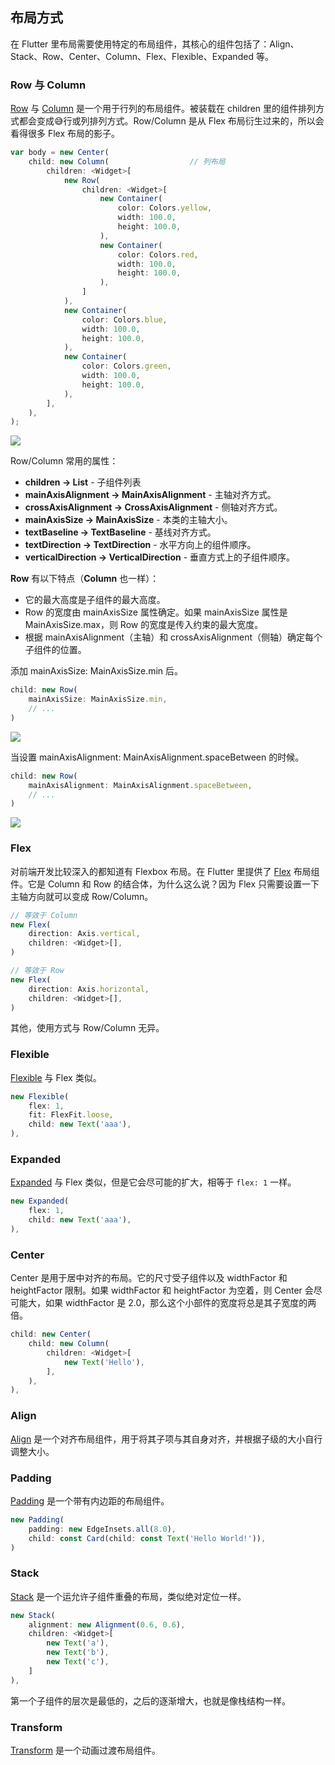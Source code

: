 
## 布局方式
在 Flutter 里布局需要使用特定的布局组件，其核心的组件包括了：Align、Stack、Row、Center、Column、Flex、Flexible、Expanded 等。

### Row 与 Column
[Row](https://docs.flutter.io/flutter/widgets/Row-class.html) 与 [Column](https://docs.flutter.io/flutter/widgets/Column-class.html) 是一个用于行列的布局组件。被装载在 children 里的组件排列方式都会变成😅行或列排列方式。Row/Column 是从 Flex 布局衍生过来的，所以会看得很多 Flex 布局的影子。

```js
var body = new Center(
    child: new Column(                  // 列布局
        children: <Widget>[
            new Row(
                children: <Widget>[
                    new Container(
                        color: Colors.yellow,
                        width: 100.0,
                        height: 100.0,
                    ),
                    new Container(
                        color: Colors.red,
                        width: 100.0,
                        height: 100.0,
                    ),
                ]
            ),
            new Container(
                color: Colors.blue,
                width: 100.0,
                height: 100.0,
            ),
            new Container(
                color: Colors.green,
                width: 100.0,
                height: 100.0,
            ),
        ],
    ),
);
```

![](/../../image/20180627231501.png)

Row/Column 常用的属性：
- **children → List<Widget>** - 子组件列表
- **mainAxisAlignment → MainAxisAlignment** - 主轴对齐方式。
- **crossAxisAlignment → CrossAxisAlignment** - 侧轴对齐方式。
- **mainAxisSize → MainAxisSize** - 本类的主轴大小。
- **textBaseline → TextBaseline** - 基线对齐方式。
- **textDirection → TextDirection** - 水平方向上的组件顺序。
- **verticalDirection → VerticalDirection** - 垂直方式上的子组件顺序。


**Row** 有以下特点（**Column** 也一样）：
- 它的最大高度是子组件的最大高度。
- Row 的宽度由 mainAxisSize 属性确定。如果 mainAxisSize 属性是 MainAxisSize.max，则 Row 的宽度是传入约束的最大宽度。
- 根据 mainAxisAlignment（主轴）和 crossAxisAlignment（侧轴）确定每个子组件的位置。

添加 mainAxisSize: MainAxisSize.min 后。

```js
child: new Row(
    mainAxisSize: MainAxisSize.min,
    // ...
)
```

![](/../../image/20180627231641.png)

当设置 mainAxisAlignment: MainAxisAlignment.spaceBetween 的时候。

```js
child: new Row(
    mainAxisAlignment: MainAxisAlignment.spaceBetween,
    // ...
)
```

![](/../../image/20180627232315.png)

### Flex
对前端开发比较深入的都知道有 Flexbox 布局。在 Flutter 里提供了 [Flex](https://docs.flutter.io/flutter/widgets/Flex-class.html) 布局组件。它是 Column 和 Row 的结合体，为什么这么说？因为 Flex 只需要设置一下主轴方向就可以变成 Row/Column。

```js
// 等效于 Column
new Flex(
    direction: Axis.vertical,
    children: <Widget>[],
)

// 等效于 Row
new Flex(
    direction: Axis.horizontal,
    children: <Widget>[],
)
```

其他，使用方式与 Row/Column 无异。

### Flexible
[Flexible](https://docs.flutter.io/flutter/widgets/Flexible-class.html) 与 Flex 类似。

```js
new Flexible(
    flex: 1,
    fit: FlexFit.loose,
    child: new Text('aaa'),
),
```

### Expanded
[Expanded](https://docs.flutter.io/flutter/widgets/Expanded-class.html) 与 Flex 类似，但是它会尽可能的扩大，相等于 `flex: 1` 一样。

```js
new Expanded(
    flex: 1,
    child: new Text('aaa'),
),
```

### Center
Center 是用于居中对齐的布局。它的尺寸受子组件以及 widthFactor 和 heightFactor 限制。如果 widthFactor 和 heightFactor 为空着，则 Center 会尽可能大，如果 widthFactor 是 2.0，那么这个小部件的宽度将总是其子宽度的两倍。

```js
child: new Center(
    child: new Column(
        children: <Widget>[
            new Text('Hello'),
        ],
    ),
),
```

### Align
[Align](https://docs.flutter.io/flutter/widgets/Align-class.html) 是一个对齐布局组件，用于将其子项与其自身对齐，并根据子级的大小自行调整大小。



### Padding
[Padding](https://docs.flutter.io/flutter/widgets/Padding-class.html) 是一个带有内边距的布局组件。

```js
new Padding(
    padding: new EdgeInsets.all(8.0),
    child: const Card(child: const Text('Hello World!')),
)
```

### Stack
[Stack](https://docs.flutter.io/flutter/widgets/Stack-class.html) 是一个运允许子组件重叠的布局，类似绝对定位一样。

```js
new Stack(
    alignment: new Alignment(0.6, 0.6),
    children: <Widget>[
        new Text('a'),
        new Text('b'),
        new Text('c'),
    ]
),
```

第一个子组件的层次是最低的，之后的逐渐增大，也就是像栈结构一样。

### Transform
[Transform](https://docs.flutter.io/flutter/widgets/Transform-class.html) 是一个动画过渡布局组件。
